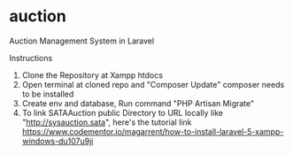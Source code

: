 # auction
Auction Management System in Laravel

Instructions

1) Clone the Repository at Xampp htdocs
2) Open terminal at cloned repo and "Composer Update" composer needs to be installed
3) Create env and database, Run command "PHP Artisan Migrate"
4) To link SATAAuction public Directory to URL locally like "http://sysauction.sata", here's the tutorial link
https://www.codementor.io/magarrent/how-to-install-laravel-5-xampp-windows-du107u9ji
